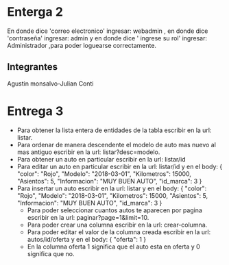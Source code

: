 
# Enterga 2
En donde dice 'correo electronico' ingresar: webadmin , en donde dice 'contraseña' ingresar: admin y en donde dice ' ingrese su rol' ingresar: Administrador ,para poder loguearse correctamente.

## Integrantes 
Agustin monsalvo-Julian Conti

# Entrega 3

- Para obtener la lista entera de entidades de la tabla escribir en la url: listar.
- Para ordenar de manera descendente el modelo de auto mas nuevo al mas antiguo escribir en la url: listar?desc=modelo.
- Para obtener un auto en particular escribir en la url: listar/id
- Para editar un auto en particular escribir en la url: listar/id y en el body:
 {
  "color": "Rojo",
  "Modelo": "2018-03-01",
  "Kilometros": 15000,
  "Asientos": 5,
  "Informacion": "MUY BUEN AUTO",
  "id_marca": 3
}
- Para insertar un auto escribir en la url: listar y en el body:
 {
  "color": "Rojo",
  "Modelo": "2018-03-01",
  "Kilometros": 15000,
  "Asientos": 5,
  "Informacion": "MUY BUEN AUTO",
  "id_marca": 3
}
  - Para poder seleccionar cuantos autos te aparecen por pagina escribir en la url: paginar?page=1&limit=10.
  - Para poder crear una columna escribir en la url: crear-columna.
  - Para poder editar el valor de la columna creada escribir en la url: autos/id/oferta y en el body:
   {
  "oferta": 1
 }
  - En la columna oferta 1 significa que el auto esta en oferta y 0 significa que no.


